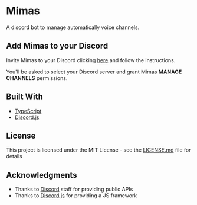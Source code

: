 # Mimas

A discord bot to manage automatically voice channels.

## Add Mimas to your Discord

Invite Mimas to your Discord clicking [here](https://discordapp.com/oauth2/authorize?client_id=500602853098782752&scope=bot&permissions=16) and follow the instructions.

You'll be asked to select your Discord server and grant Mimas **MANAGE CHANNELS** permissions.

## Built With

* [TypeScript](https://www.typescriptlang.org/)
* [Discord.js](https://discord.js.org/)

## License

This project is licensed under the MIT License - see the [LICENSE.md](LICENSE.md) file for details

## Acknowledgments

* Thanks to [Discord](https://discordapp.com/) staff for providing public APIs
* Thanks to [Discord.js](https://discord.js.org/) for providing a JS framework
